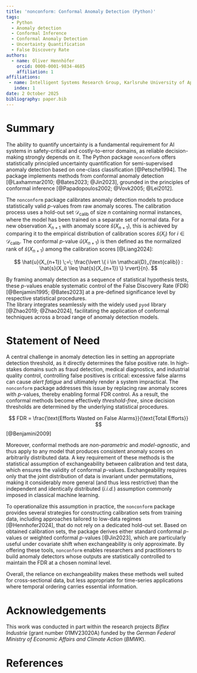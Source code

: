 ```yaml
---
title: 'nonconform: Conformal Anomaly Detection (Python)'
tags:
  - Python
  - Anomaly detection
  - Conformal Inference
  - Conformal Anomaly Detection
  - Uncertainty Quantification
  - False Discovery Rate
authors:
  - name: Oliver Hennhöfer
    orcid: 0000-0001-9834-4685
    affiliation: 1
affiliations:
 - name: Intelligent Systems Research Group, Karlsruhe University of Applied Sciences, Karlsruhe, Germany
   index: 1
date: 2 October 2025
bibliography: paper.bib
---
```


# Summary

The ability to quantify uncertainty is a fundamental requirement for AI systems in safety-critical and costly-to-error domains, as reliable decision-making strongly depends on it.
The Python package ``nonconform`` offers statistically principled uncertainty quantification for semi-supervised anomaly detection based on one-class classification [@Petsche1994].
The package implements methods from conformal anomaly detection [@Laxhammar2010; @Bates2023; @Jin2023], grounded in the principles of conformal inference [@Papadopoulos2002; @Vovk2005; @Lei2012].

The `nonconform` package calibrates anomaly detection models to produce statistically valid $p$-values from raw anomaly scores.
 The calibration process uses a hold-out set $\mathcal{D}_{\text{calib}}$ of size $n$ containing normal instances, where the model has been trained on a separate set of normal data.
For a new observation $X_{n+1}$ with anomaly score $\hat{s}(X_{n+1})$, this is achieved by comparing it to the empirical distribution of calibration scores $\hat{s}(X_i)$ for $i \in \mathcal{D}_{\text{calib}}$.
The conformal $p$-value $\hat{u}(X_{n+1})$ is then defined as the normalized rank of $\hat{s}(X_{n+1})$ among the calibration scores [@Liang2024]:

$$
\hat{u}(X_{n+1}) \;=\; \frac{\lvert \{ i \in \mathcal{D}_{\text{calib}} : \hat{s}(X_i) \leq \hat{s}(X_{n+1}) \} \rvert}{n}.
$$

By framing anomaly detection as a sequence of statistical hypothesis tests, these $p$-values enable systematic control of the False Discovery Rate (FDR) [@Benjamini1995; @Bates2023] at a pre-defined significance level by respective statistical procedures. <br>
The library integrates seamlessly with the widely used ``pyod`` library [@Zhao2019; @Zhao2024], facilitating the application of conformal techniques across a broad range of anomaly detection models.

# Statement of Need

A central challenge in anomaly detection lies in setting an appropriate detection threshold, as it directly determines the false positive rate.
In high-stakes domains such as fraud detection, medical diagnostics, and industrial quality control, controlling false positives is critical: excessive false alarms can cause *alert fatigue* and ultimately render a system impractical.
The ``nonconform`` package addresses this issue by replacing raw anomaly scores with $p$-values, thereby enabling formal FDR control.
As a result, the conformal methods become effectively *threshold-free*, since decision thresholds are determined by the underlying statistical procedures.

$$
FDR = \frac{\text{Efforts Wasted on False Alarms}}{\text{Total Efforts}}
$$
[@Benjamini2009]


Moreover, conformal methods are *non-parametric* and *model-agnostic*, and thus apply to any model that produces consistent anomaly scores on arbitrarily distributed data.
A key requirement of these methods is the statistical assumption of exchangeability between calibration and test data, which ensures the validity of conformal $p$-values.
Exchangeability requires only that the joint distribution of data is invariant under permutations, making it considerably more general (and thus less restrictive) than the independent and identically distributed (*i.i.d.*) assumption commonly imposed in classical machine learning.

To operationalize this assumption in practice, the ``nonconform`` package provides several strategies for constructing calibration sets from training data, including approaches tailored to low-data regimes [@Hennhofer2024], that do not rely on a dedicated hold-out set.
Based on obtained calibration sets, the package derives either standard conformal $p$-values or weighted conformal $p$-values [@Jin2023], which are particularly useful under covariate shift when exchangeability is only approximate.
By offering these tools, ``nonconform`` enables researchers and practitioners to build anomaly detectors whose outputs are statistically controlled to maintain the FDR at a chosen nominal level.

Overall, the reliance on exchangeability makes these methods well suited for cross-sectional data, but less appropriate for time-series applications where temporal ordering carries essential information.

# Acknowledgements

This work was conducted in part within the research projects *Biflex Industrie* (grant number 01MV23020A) funded by the *German Federal Ministry of Economic Affairs and Climate Action* (*BMWK*).

# References
